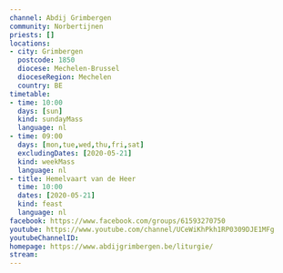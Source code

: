```yaml
---
channel: Abdij Grimbergen
community: Norbertijnen
priests: []
locations:
- city: Grimbergen
  postcode: 1850
  diocese: Mechelen-Brussel
  dioceseRegion: Mechelen
  country: BE
timetable:
- time: 10:00
  days: [sun]
  kind: sundayMass
  language: nl
- time: 09:00
  days: [mon,tue,wed,thu,fri,sat]
  excludingDates: [2020-05-21]
  kind: weekMass
  language: nl
- title: Hemelvaart van de Heer
  time: 10:00
  dates: [2020-05-21]
  kind: feast
  language: nl
facebook: https://www.facebook.com/groups/61593270750
youtube: https://www.youtube.com/channel/UCeWiKhPkh1RP0309DJE1MFg
youtubeChannelID:
homepage: https://www.abdijgrimbergen.be/liturgie/
stream:
---
```

